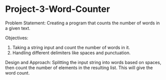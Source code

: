 # Project-3-Word-Counter
Problem Statement: Creating a program that counts the number of words in a given text.

Objectives:
1. Taking a string input and count the number of words in it.
2. Handling different delimiters like spaces and punctuation.

Design and Approach: Splitting the input string into words based on spaces, then count the number of elements in the resulting list. This will give the word count.
